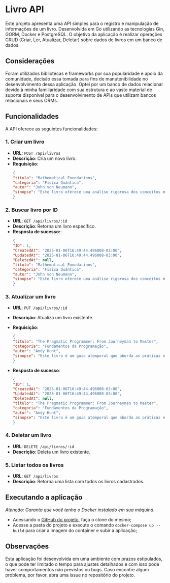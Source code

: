 # Livro API

Este projeto apresenta uma API simples para o registro e manipulação de informações de um livro. Desenvolvida em Go utilizando as tecnologias Gin, GORM, Docker e PostgreSQL. O objetivo da aplicação é realizar operações CRUD (Criar, Ler, Atualizar, Deletar) sobre dados de livros em um banco de dados.

## Considerações
Foram utilizados bibliotecas e frameworks por sua popularidade e apoio da comunidade, decisão essa tomada para fins de manutenibilidade no desenvolvimento dessa aplicação. Optei por um banco de dados relacional devido à minha familiaridade com sua estrutura e ao vasto material de suporte disponível para o desenvolvimento de APIs que utilizam bancos relacionais e seus ORMs.

## Funcionalidades

A API oferece as seguintes funcionalidades:

### 1. Criar um livro
-  **URL**: `POST /api/livros`
- **Descrição**: Cria um novo livro.
- **Requisição**:
    ```json
    {
    "titulo": "Mathematical Foundations",
    "categoria": "Física Quântica",
    "autor": "John von Neumann",
    "sinopse": "Este livro oferece uma análise rigorosa dos conceitos matemáticos essenciais para a compreensão da mecânica quântica."
    }
    ```
  
### 2. Buscar livro por ID
-  **URL**: `GET /api/livros/:id`
- **Descrição**: Retorna um livro específico.
- **Resposta de sucesso:**:
    ```json
    {
    "ID": 1,
    "CreatedAt": "2025-01-06T16:49:44.496008-03:00",
    "UpdatedAt": "2025-01-06T16:49:44.496008-03:00",
    "DeletedAt": null,
    "titulo": "Mathematical Foundations",
    "categoria": "Física Quântica",
    "autor": "John von Neumann",
    "sinopse": "Este livro oferece uma análise rigorosa dos conceitos matemáticos essenciais para a compreensão da mecânica quântica."
    }
    ```
  
### 3. Atualizar um livro
-  **URL**: `PUT /api/livros/:id`
- **Descrição**: Atualiza um livro existente.
- **Requisição**:
    ```json
    {
    "titulo": "The Pragmatic Programmer: From Journeyman to Master",
    "categoria": "Fundamentos da Programação",
    "autor": "Andy Hunt",
    "sinopse": "Este livro é um guia atemporal que aborda as práticas essenciais para o desenvolvimento de software eficaz."
    }
    ```

- **Resposta de sucesso**: 
    ```json
    {
    "ID": 1,
    "CreatedAt": "2025-01-06T16:49:44.496008-03:00",
    "UpdatedAt": "2025-01-06T16:49:44.496008-03:00",
    "DeletedAt": null,
    "titulo": "The Pragmatic Programmer: From Journeyman to Master",
    "categoria": "Fundamentos da Programação",
    "autor": "Andy Hunt",
    "sinopse": "Este livro é um guia atemporal que aborda as práticas essenciais para o desenvolvimento de software eficaz."
    }
    ```
  
### 4. Deletar um livro
-  **URL**: `DELETE /api/livros/:id`
- **Descrição**: Deleta um livro existente.

### 5. Listar todos os livros
-  **URL**: `GET /api/livros`
- **Descrição**: Retorna uma lista com todos os livros cadastrados.

## Executando a aplicação

_Atenção: Garanta que você tenha o Docker instalado em sua máquina._

- Acessando o [GitHub do projeto](https://github.com/Herick2D/livro-api.git), faça o clone do mesmo;
- Acesse a pasta do projeto e execute o comando `docker-compose up --build` para criar a imagem do container e subir a aplicação;

## Observações

Esta aplicação foi desenvolvida em uma ambiente com prazos estipulados, o que pode ter limitado o tempo para ajustes detalhados e com isso pode haver comportamentos não previstos ou bugs. Caso encontre algum problema, por favor, abra uma issue no repositório do projeto.

